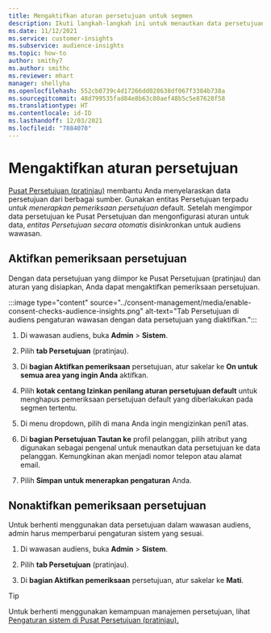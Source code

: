 ```yaml
---
title: Mengaktifkan aturan persetujuan untuk segmen
description: Ikuti langkah-langkah ini untuk menautkan data persetujuan dan aktifkan pemeriksaan persetujuan dalam wawasan audiens. Admin juga dapat menonaktifkan pemeriksaan persetujuan.
ms.date: 11/12/2021
ms.service: customer-insights
ms.subservice: audience-insights
ms.topic: how-to
author: smithy7
ms.author: smithc
ms.reviewer: mhart
manager: shellyha
ms.openlocfilehash: 552cb0739c4d17266dd028638df067f3384b738a
ms.sourcegitcommit: 48d799535fad84e8b63c80aef48b5c5e87628f58
ms.translationtype: HT
ms.contentlocale: id-ID
ms.lasthandoff: 12/03/2021
ms.locfileid: "7884078"
---
```

# <a name="activate-consent-rules"></a>Mengaktifkan aturan persetujuan

[Pusat Persetujuan (pratinjau)](../consent-management/overview.md) membantu Anda menyelaraskan data persetujuan dari berbagai sumber. Gunakan entitas Persetujuan terpadu *untuk menerapkan pemeriksaan persetujuan* default. Setelah mengimpor data persetujuan ke Pusat Persetujuan dan mengonfigurasi aturan untuk data, *entitas Persetujuan secara otomatis* disinkronkan untuk audiens wawasan.

## <a name="enable-consent-checks"></a>Aktifkan pemeriksaan persetujuan

Dengan data persetujuan yang diimpor ke Pusat Persetujuan (pratinjau) dan aturan yang disiapkan, Anda dapat mengaktifkan pemeriksaan persetujuan. 

:::image type="content" source="../consent-management/media/enable-consent-checks-audience-insights.png" alt-text="Tab Persetujuan di audiens pengaturan wawasan dengan data persetujuan yang diaktifkan.":::

1. Di wawasan audiens, buka **Admin** > **Sistem**.

1. Pilih **tab Persetujuan** (pratinjau).

1. Di **bagian Aktifkan pemeriksaan** persetujuan, atur sakelar ke **On untuk semua area yang ingin Anda** aktifkan.

1. Pilih **kotak centang Izinkan penilang aturan persetujuan default** untuk menghapus pemeriksaan persetujuan default yang diberlakukan pada segmen tertentu. 

1. Di menu dropdown, pilih di mana Anda ingin mengizinkan peni1 atas.     

1. Di **bagian Persetujuan Tautan ke** profil pelanggan, pilih atribut yang digunakan sebagai pengenal untuk menautkan data persetujuan ke data pelanggan. Kemungkinan akan menjadi nomor telepon atau alamat email. 

1. Pilih **Simpan untuk menerapkan pengaturan** Anda.

## <a name="disable-consent-checks"></a>Nonaktifkan pemeriksaan persetujuan

Untuk berhenti menggunakan data persetujuan dalam wawasan audiens, admin harus memperbarui pengaturan sistem yang sesuai.

1. Di wawasan audiens, buka **Admin** > **Sistem**.

1. Pilih **tab Persetujuan** (pratinjau).

1. Di **bagian Aktifkan pemeriksaan** persetujuan, atur sakelar ke **Mati**.

> [!TIP]
> Untuk berhenti menggunakan kemampuan manajemen persetujuan, lihat [Pengaturan sistem di Pusat Persetujuan (pratinjau).](../consent-management/system-settings.md)
